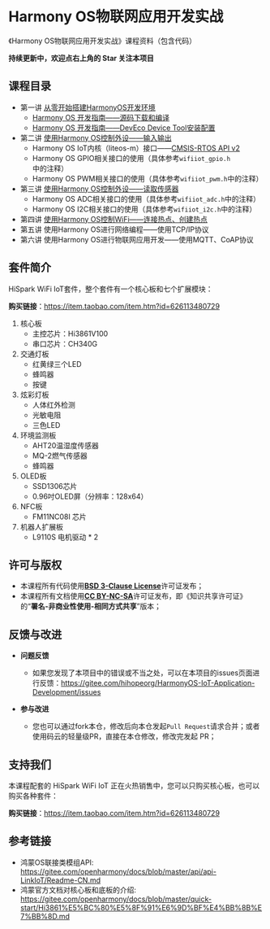 # Harmony OS物联网应用开发实战

《Harmony OS物联网应用开发实战》课程资料（包含代码）

**持续更新中，欢迎点右上角的 Star 关注本项目**



## 课程目录

* 第一讲 [从零开始搭建HarmonyOS开发环境](01_envsetup/README.md)
  * [Harmony OS 开发指南——源码下载和编译](01_envsetup/hos_source_code_download_and_compile.md)
  * [Harmony OS 开发指南——DevEco Device Tool安装配置](01_envsetup/hos_deveco_device_tool_install.md)
* 第二讲 [使用Harmony OS控制外设——输入输出](02_device_control/README.md)
  * Harmony OS IoT内核（liteos-m）接口——[CMSIS-RTOS API v2](https://arm-software.github.io/CMSIS_5/RTOS2/html/rtos_api2.html)
  * Harmony OS GPIO相关接口的使用（具体参考`wifiiot_gpio.h`中的注释）
  * Harmony OS PWM相关接口的使用（具体参考`wifiiot_pwm.h`中的注释）
* 第三讲 [使用Harmony OS控制外设——读取传感器](03_sensing/README.md)
  * Harmony OS ADC相关接口的使用（具体参考`wifiiot_adc.h`中的注释）
  * Harmony OS I2C相关接口的使用（具体参考`wifiiot_i2c.h`中的注释）
* 第四讲 [使用Harmony OS控制WiFi——连接热点、创建热点](04_wifi/README.md)
* 第五讲 使用Harmony OS进行网络编程——使用TCP/IP协议
* 第六讲 使用Harmony OS进行物联网应用开发——使用MQTT、CoAP协议



## 套件简介

HiSpark WiFi IoT套件，整个套件有一个核心板和七个扩展模块：

**购买链接**：https://item.taobao.com/item.htm?id=626113480729

1. 核心板
   * 主控芯片：Hi3861V100
   * 串口芯片：CH340G
2. 交通灯板
   * 红黄绿三个LED
   * 蜂鸣器
   * 按键
3. 炫彩灯板
   * 人体红外检测
   * 光敏电阻
   * 三色LED
4. 环境监测板
   * AHT20温湿度传感器
   * MQ-2燃气传感器
   * 蜂鸣器
5. OLED板
   * SSD1306芯片
   * 0.96吋OLED屏（分辨率：128x64）
6. NFC板
   * FM11NC08I 芯片
7. 机器人扩展板
   * L9110S 电机驱动 * 2



## 许可与版权

* 本课程所有代码使用[**BSD 3-Clause License**](https://opensource.org/licenses/BSD-3-Clause)许可证发布；
* 本课程所有文档使用[**CC BY-NC-SA**](https://creativecommons.org/licenses/by-nc-sa/4.0/)许可证发布，即《知识共享许可证》的“**署名-非商业性使用-相同方式共享**”版本；



## 反馈与改进

* **问题反馈**
  * 如果您发现了本项目中的错误或不当之处，可以在本项目的issues页面进行反馈：https://gitee.com/hihopeorg/HarmonyOS-IoT-Application-Development/issues

* **参与改进**
  * 您也可以通过fork本仓，修改后向本仓发起`Pull Request`请求合并；或者使用码云的轻量级PR，直接在本仓修改，修改完发起 PR；



## 支持我们

本课程配套的 HiSpark WiFi IoT 正在火热销售中，您可以只购买核心板，也可以购买各种套件：

**购买链接**：https://item.taobao.com/item.htm?id=626113480729



## 参考链接

* 鸿蒙OS联接类模组API: https://gitee.com/openharmony/docs/blob/master/api/api-LinkIoT/Readme-CN.md
* 鸿蒙官方文档对核心板和底板的介绍:  https://gitee.com/openharmony/docs/blob/master/quick-start/Hi3861%E5%BC%80%E5%8F%91%E6%9D%BF%E4%BB%8B%E7%BB%8D.md

